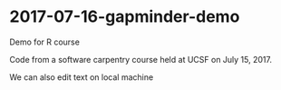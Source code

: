 # 2017-07-16-gapminder-demo
Demo for R course

Code from a software carpentry course held at UCSF on July 15, 2017.

We can also edit text on local machine
